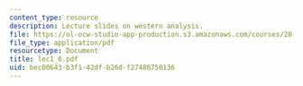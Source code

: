 ```yaml
---
content_type: resource
description: Lecture slides on western analysis.
file: https://ol-ocw-studio-app-production.s3.amazonaws.com/courses/20-109-laboratory-fundamentals-in-biological-engineering-fall-2007/bec00643b3f142dfb26df27486750136_lec1_6.pdf
file_type: application/pdf
resourcetype: Document
title: lec1_6.pdf
uid: bec00643-b3f1-42df-b26d-f27486750136
---
```

